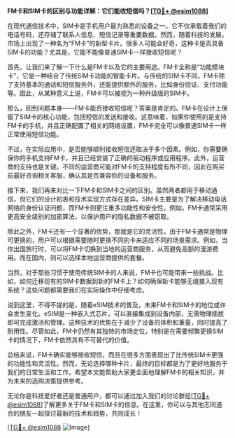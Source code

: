 **FM卡和SIM卡的区别与功能详解：它们能收短信吗？[[TG💪+ @esim1088](https://t.me/s/esim1088)]**

在现代通信技术中，SIM卡是手机用户最为熟悉的设备之一。它不仅承载着我们的电话号码，还存储了联系人信息、短信记录等重要数据。然而，随着科技的发展，市场上出现了一种名为“FM卡”的新型卡片。很多人可能会好奇，这种卡是否具备SIM卡的功能？尤其是，它能不能像普通SIM卡一样接收短信呢？

首先，让我们来了解一下什么是FM卡以及它的主要用途。FM卡全称是“功能模块卡”，它是一种结合了传统SIM卡功能的智能卡片。与传统的SIM卡不同，FM卡除了支持基本的通话和短信服务外，还能提供额外的服务，比如身份验证、支付功能等。因此，从某种意义上说，FM卡可以被视为一种升级版的SIM卡。

那么，回到问题本身——FM卡能否接收短信呢？答案是肯定的。FM卡在设计上保留了SIM卡的核心功能，包括短信的发送和接收。这意味着，如果你使用的是支持FM卡的手机，并且正确配置了相关的网络设置，FM卡完全可以像普通SIM卡一样正常使用短信功能。

不过，在实际应用中，是否能够顺利接收短信还取决于多个因素。例如，你需要确保你的手机支持FM卡，并且已经安装了正确的驱动程序或应用程序。此外，运营商的支持也是关键。不同的运营商可能对FM卡的支持程度有所不同，因此在购买前最好咨询相关客服，确认其是否兼容你的设备和服务。

接下来，我们再来对比一下FM卡和SIM卡之间的区别。虽然两者都用于移动通信，但它们的设计初衷和技术实现方式存在差异。SIM卡主要是为了解决移动电话网络的身份认证问题，而FM卡则更注重多功能性和安全性。例如，FM卡通常采用更高安全级别的加密算法，以保护用户的隐私数据不被窃取。

除此之外，FM卡还有一个显著的优势，那就是它的灵活性。由于FM卡通常是物理可更换的，用户可以根据需要随时更换不同的卡来适应不同的场景需求。例如，当你出国旅行时，可以将FM卡切换到当地的运营商服务，从而避免高额的漫游费用。而在国内，则可以选择本地运营商提供的套餐。

当然，对于那些习惯于使用传统SIM卡的人来说，FM卡也可能带来一些挑战。比如，如何迁移现有的SIM卡数据到新的FM卡上？如何确保新卡能够无缝接入现有系统？这些问题都需要我们在实际操作中仔细考虑。

说到这里，不得不提的是，随着eSIM技术的普及，未来FM卡和SIM卡的地位或许会发生变化。eSIM是一种嵌入式芯片，可以直接集成到设备内部，无需物理插拔即可完成激活和管理。这种技术的优势在于减少了设备的体积和重量，同时提高了耐用性。尽管如此，FM卡仍然有其独特的市场定位，特别是在需要频繁更换SIM卡的情况下，FM卡依然具有不可替代的价值。

总结来说，FM卡确实能够接收短信，而且在很多方面表现出了比传统SIM卡更强的功能性和灵活性。然而，无论选择哪种卡片，最终的目标都是为了更好地服务于我们的日常生活和工作。希望本文能帮助大家更全面地理解FM卡的相关知识，并为未来的选购决策提供参考。

无论你是科技爱好者还是普通用户，都可以通过加入我们的讨论群组[[TG💪+ @esim1088](https://t.me/s/esim1088)]了解更多关于FM卡和SIM卡的信息。在这里，你可以与其他志同道合的朋友一起探讨最新的技术和趋势，共同成长！

[[TG💪+ @esim1088](https://t.me/s/esim1088) ![Image](https://i.postimg.cc/4NQfJmqS/Snipaste-2025-05-13-00-14-12.png)]